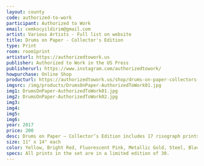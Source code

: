 ```yaml
---
layout: county 
code: authorized-to-work
participant: Authorized to Work
email: cemkocyildirim@gmail.com
artist: Various Artists - Full list on website
title: Drums on Paper - Collector's Edition
type: Print
room: room1print
artisturl: https://authorizedtowork.us 
publisher: Authorized to Work in the US Press
publisherurl: https://www.instagram.com/authorizedtowork/
howpurchase: Online Shop
producturl: https://authorizedtowork.us/shop/drums-on-paper-collectors-edition/
imgsrc: /img/products/DrumsOnPaper-AuthorizedToWork01.jpg
img1: DrumsOnPaper-AuthorizedToWork01.jpg
img2: DrumsOnPaper-AuthorizedToWork02.jpg
img3: 
img4: 
img5: 
img6: 
year: 2017
price: 200
desc: Drums on Paper – Collector’s Edition includes 17 risograph prints from Authorized to Work in the US Press' 2017 show. You can see the full list of artists on our website. 
size: 11" x 14" each
color: Yellow, Bright Red, Fluorescent Pink, Metallic Gold, Steel, Black, Teal, Indigo
specs: All prints in the set are in a limited edition of 30.
---
```

